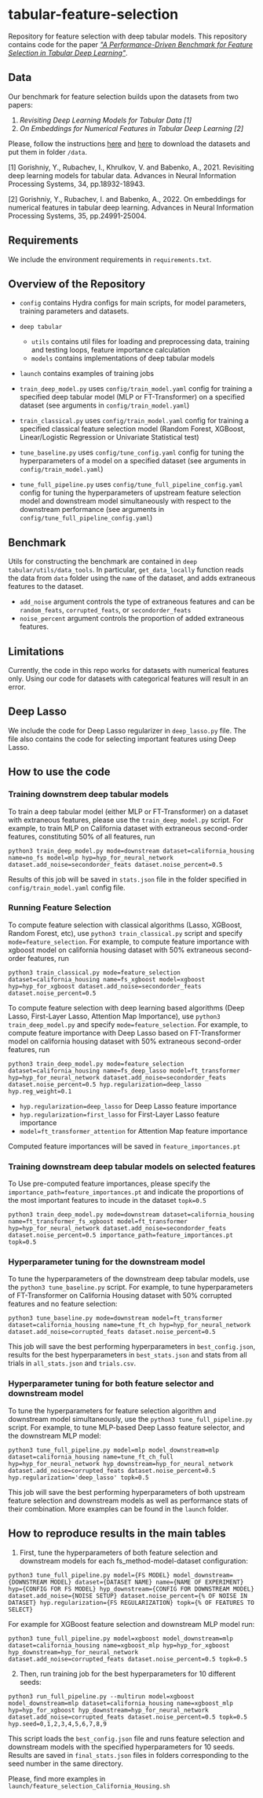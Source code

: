 # tabular-feature-selection
Repository for feature selection with deep tabular models. This repository contains code for the paper [*"A Performance-Driven Benchmark for Feature
Selection in Tabular Deep Learning"*](https://openreview.net/forum?id=v4PMCdSaAT).
## Data 
Our benchmark for feature selection builds upon the datasets from two papers: 
1. *Revisiting Deep Learning Models for Tabular Data [1]* 
2. *On Embeddings for Numerical Features in Tabular Deep Learning [2]*

Please, follow the instructions [here](https://github.com/Yura52/tabular-dl-revisiting-models#33-data) and [here](https://github.com/Yura52/tabular-dl-num-embeddings#data) to download the datasets and put them in folder ```/data```. 

[1] Gorishniy, Y., Rubachev, I., Khrulkov, V. and Babenko, A., 2021. Revisiting deep learning models for tabular data. Advances in Neural Information Processing Systems, 34, pp.18932-18943.

[2] Gorishniy, Y., Rubachev, I. and Babenko, A., 2022. On embeddings for numerical features in tabular deep learning. Advances in Neural Information Processing Systems, 35, pp.24991-25004.


## Requirements 
We include the environment requirements in ```requirements.txt```. 

## Overview of the Repository 

- ```config``` contains Hydra configs for main scripts, for model parameters, training parameters and datasets. 
- ```deep tabular``` 

    * ```utils``` contains util files for loading and preprocessing data, training and testing loops, feature importance calculation
    * ```models``` contains implementations of deep tabular models

- ```launch``` contains examples of training jobs
- ```train_deep_model.py``` uses ```config/train_model.yaml``` config for training a specified deep tabular model (MLP or FT-Transformer) on a specified dataset (see arguments in ```config/train_model.yaml```)
- ```train_classical.py``` uses ```config/train_model.yaml``` config for training a specified classical feature selection model (Random Forest, XGBoost, Linear/Logistic Regression or Univariate Statistical test)
- ```tune_baseline.py``` uses ```config/tune_config.yaml``` config for tuning the hyperparameters of a model on a specified dataset (see arguments in ```config/train_model.yaml```)
- ```tune_full_pipeline.py``` uses ```config/tune_full_pipeline_config.yaml``` config for tuning the hyperparameters of upstream feature selection model and downstream model simultaneously with respect to the downstream performance (see arguments in ```config/tune_full_pipeline_config.yaml```)

## Benchmark 
Utils for constructing the benchmark are contained in ```deep tabular/utils/data_tools```. In particular, ```get_data_locally``` function reads the data from ```data``` folder using the ```name``` of the dataset, and adds extraneous features to the dataset.  
- ```add_noise``` argument controls the type of extraneous features and can be ```random_feats```, ```corrupted_feats```, or ```secondorder_feats```
- ```noise_percent``` argument controls the proportion of added extraneous features. 

## Limitations 
Currently, the code in this repo works for datasets with numerical features only. Using our code for datasets with categorical features will result in an error. 

## Deep Lasso 
We include the code for Deep Lasso regularizer in ```deep_lasso.py``` file. The file also contains the code for selecting important features using Deep Lasso. 
## How to use the code
### Training downstrem deep tabular models
To train a deep tabular model (either MLP or FT-Transformer) on a dataset with extraneous features, please use the ```train_deep_model.py``` script. For example, to train MLP on California dataset with extraneous second-order features, constituting 50% of all features, run 

```python3 train_deep_model.py mode=downstream dataset=california_housing name=no_fs model=mlp hyp=hyp_for_neural_network dataset.add_noise=secondorder_feats dataset.noise_percent=0.5```

Results of this job will be saved in ```stats.json``` file in the folder specified in ```config/train_model.yaml``` config file.

### Running Feature Selection 
To compute feature selection with classical algorithms (Lasso, XGBoost, Random Forest, etc), use ```python3 train_classical.py``` script and specify ```mode=feature_selection```. For example, to compute feature importance with xgboost model on california housing dataset with 50% extraneous second-order features, run

```python3 train_classical.py mode=feature_selection dataset=california_housing name=fs_xgboost model=xgboost hyp=hyp_for_xgboost dataset.add_noise=secondorder_feats dataset.noise_percent=0.5```

To compute feature selection with deep learning based algorithms (Deep Lasso, First-Layer Lasso, Attention Map Importance), use ```python3 train_deep_model.py``` and specify ```mode=feature_selection```. For example, to compute feature importance with Deep Lasso based on FT-Transformer model on california housing dataset with 50% extraneous second-order features, run

```python3 train_deep_model.py mode=feature_selection dataset=california_housing name=fs_deep_lasso model=ft_transformer hyp=hyp_for_neural_network dataset.add_noise=secondorder_feats dataset.noise_percent=0.5 hyp.regularization=deep_lasso hyp.reg_weight=0.1```
- ```hyp.regularization=deep_lasso``` for Deep Lasso feature importance 
- ```hyp.regularization=first_lasso``` for First-Layer Lasso feature importance 
-  ```model=ft_transformer_attention``` for Attention Map feature importance

 Computed feature importances will be saved in ```feature_importances.pt```

### Training downstream deep tabular models on selected features 

To Use pre-computed feature importances, please specify the ```importance_path=feature_importances.pt``` and indicate the proportions of the most important features to incude in the dataset ```topk=0.5``` 

```python3 train_deep_model.py mode=downstream dataset=california_housing name=ft_transformer_fs_xgboost model=ft_transformer hyp=hyp_for_neural_network dataset.add_noise=secondorder_feats dataset.noise_percent=0.5 importance_path=feature_importances.pt topk=0.5```

### Hyperparameter tuning for the downstream model 

To tune the hyperparameters of the downstream deep tabular models, use the ```python3 tune_baseline.py``` script. For example, to tune hyperparameters of FT-Transformer on California Housing dataset with 50% corrupted features and no feature selection:

```python3 tune_baseline.py mode=downstream model=ft_transformer dataset=california_housing name=tune_ft_ch hyp=hyp_for_neural_network dataset.add_noise=corrupted_feats dataset.noise_percent=0.5```

This job will save the best performing hyperparameters in ```best_config.json```, results for the best hyperparameters in ```best_stats.json``` and stats from all trials in ```all_stats.json``` and ```trials.csv```.

### Hyperparameter tuning for both feature selector and downstream model
To tune the hyperparameters for feature selection algorithm and downstream model simultaneously, use the ```python3 tune_full_pipeline.py``` script. For example, to tune MLP-based Deep Lasso feature selector, and the downstream MLP model: 

```python3 tune_full_pipeline.py model=mlp model_downstream=mlp dataset=california_housing name=tune_ft_ch_full hyp=hyp_for_neural_network hyp_downstream=hyp_for_neural_network dataset.add_noise=corrupted_feats dataset.noise_percent=0.5 hyp.regularization='deep_lasso' topk=0.5```

This job will save the best performing hyperparameters of both upstream feature selection and downstream models as well as performance stats of their combination. 
More examples can be found in the ```launch``` folder. 

## How to reproduce results in the main tables 

1. First, tune the hyperparameters of both feature selection and downstream models for each fs_method-model-dataset configuration:

```python3 tune_full_pipeline.py model={FS MODEL} model_downstream={DOWNSTREAM MODEL} dataset={DATASET NAME} name={NAME OF EXPERIMENT} hyp={CONFIG FOR FS MODEL} hyp_downstream={CONFIG FOR DOWNSTREAM MODEL} dataset.add_noise={NOISE SETUP} dataset.noise_percent={% OF NOISE IN DATASET} hyp.regularization={FS REGULARIZATION} topk={% OF FEATURES TO SELECT}```

For example for XGBoost feature selection and downstream MLP model run: 

```python3 tune_full_pipeline.py model=xgboost model_downstream=mlp dataset=california_housing name=xgboost_mlp hyp=hyp_for_xgboost hyp_downstream=hyp_for_neural_network dataset.add_noise=corrupted_feats dataset.noise_percent=0.5 topk=0.5```

2. Then, run training job for the best hyperparameters for 10 different seeds:

```python3 run_full_pipeline.py --multirun model=xgboost model_downstream=mlp dataset=california_housing name=xgboost_mlp hyp=hyp_for_xgboost hyp_downstream=hyp_for_neural_network dataset.add_noise=corrupted_feats dataset.noise_percent=0.5 topk=0.5 hyp.seed=0,1,2,3,4,5,6,7,8,9```

This script loads the ```best_config.json``` file and runs feature selection and downstream models with the specified hyperparameters for 10 seeds. Results are saved in ```final_stats.json``` files in folders corresponding to the seed number in the same directory. 

Please, find more examples in ```launch/feature_selection_California_Housing.sh```